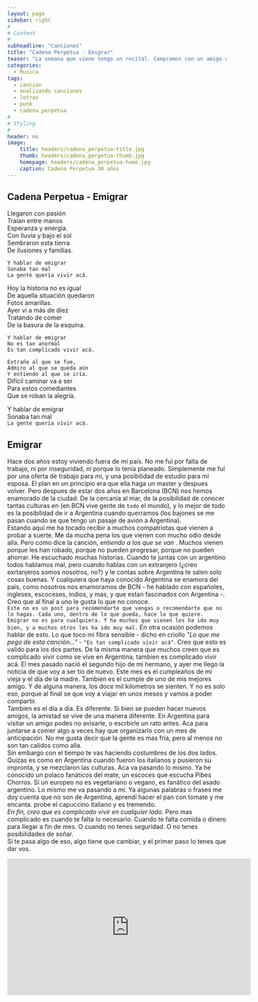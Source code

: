 ```yaml
---
layout: page
sidebar: right
#
# Content
#
subheadline: "Canciones"
title: "Cadena Perpetua - Emigrar"
teaser: "La semana que viene tengo un recital. Compramos con un amigo entradas para ver a Cadena Perpetua en la gira de los 30 años. Al princpio no estaba muy emocionado con la idea, pero Cadena es una banda que escuchaba mucho cuando era (¿era?) chico - no tanto como Attaque 77 - y la verdad Gabo me convencio. Pero me puse de nuevo a escuchar los discos (ahora es mas facil que no hay que descargar nada y esta todo en Spotify) y me encontre con esta canción..."
categories:
  - Musica
tags:
  - cancion
  - analizando canciones
  - letras
  - punk
  - cadena perpetua
#
# Styling
#
header: no
image:
    title: headers/cadena_perpetua-title.jpg
    thumb: headers/cadena_perpetua-thumb.jpg
    homepage: headers/cadena_perpetua-home.jpg
    caption: Cadena Perpetua 30 años
---
```


## Cadena Perpetua - Emigrar

Llegaron con pasión  
Traían entre manos  
Esperanza y energía.  
Con lluvia y bajo el sol  
Sembraron esta tierra  
De ilusiones y familias.  

`Y hablar de emigrar`  
`Sonaba tan mal`  
`La gente quería vivir acá.`  

Hoy la historia no es igual  
De aquella situación quedaron  
Fotos amarillas.  
Ayer vi a más de diez  
Tratando de comer  
De la basura de la esquina.  

`Y hablar de emigrar`  
`No es tan anormal`  
`Es tan complicado vivir acá.`  

`Extraño al que se fue,`  
`Admiro al que se queda aún`  
`Y entiendo al que se iría.`  
Difícil caminar va a ser  
Para estos comediantes  
Que se roban la alegría.  

Y hablar de emigrar  
Sonaba tan mal  
`La gente quería vivir acá.`  

## Emigrar

Hace dos años estoy viviendo fuera de mi país. No me fuí por falta de trabajo, ni por inseguridad, ni porque lo tenía planeado. Simplemente me fuí por una oferta de trabajo para mi, y una posibilidad de estudio para mi esposa. El plan en un principio era que ella haga un master y despues volver. Pero despues de estar dos años en Barcelona (BCN) nos hemos enamorado de la ciudad. De la cercanía al mar, de la posibilidad de conocer tantas culturas en (en BCN vive gente de `todo` el mundo), y lo mejor de todo es la posibilidad de ir a Argentina cuando querramos (los bajones se me pasan cuando se que tengo un pasaje de avión a Argentina).  
Estando aquí me ha tocado recibir a muchos compatriotas que vienen a probar a suerte. Me da mucha pena los que vienen con mucho odio desde alla. Pero como dice la canción,  <em>entiendo a los que se van </em>. Muchos vienen porque les han robado, porque no pueden progresar, porque no pueden ahorrar. He escuchado muchas historias. Cuando te juntas con un argentino todos hablamos mal, pero cuando hablas con un extranjero (¿creo exrtanjeros somos nosotros, no?) y le contas sobre Argentina te salen solo cosas buenas. Y cualquiera que haya conocido Argentina se enamora del pais, como nosotros nos enamoramos de BCN - he hablado con españoles, ingleses, escoceses, indios, y mas, y que estan fascinados con Argentina -. Creo que al final a uno le gusta lo que no conoce.  
`Este no es un post para recomendarte que vengas o recomendarte que no lo hagas. Cada uno, dentro de lo que pueda, hace lo que quiere. Emigrar no es para cualquiera. Y ha muchos que vienen les ha ido muy bien, y a muchos otros les ha ido muy mal.` En otra ocasión podemos hablar de esto.
Lo que toco mi fibra sensible - dicho en criollo  <em>"Lo que me pego de esta canción..." </em> - `"Es tan complicado vivir acá"`. Creo que esto es valido para los dos partes. De la misma manera que muchos creen que es complicado vivir como se vive en Argentina, tambien es complicado vivir acá. El mes pasado nació el segundo hijo de mi hermano, y ayer me llego la noticia de que voy a ser tio de nuevo. Este mes es el cumpleaños de mi vieja y el día de la madre. Tambien es el cumple de uno de mis mejores amigo. Y de alguna manera, los doce mil kilometros se sienten. Y no es solo eso, porque al final se que voy a viajar en unos meses y vamos a poder compartir.  
Tambien es el día a día. Es diferente. Si bien se pueden hacer nuevos amigos, la amistad se vive de una manera diferente. En Argentina para visitar un amigo podes no avisarle, o escrbirle un rato antes. Aca para juntarse a comer algo a veces hay que organizarlo con un mes de anticipación. No me gusta decir que la gente es mas fria, pero al menos no son tan calidos como alla.  
Sin embargo con el tiempo te vas haciendo costumbres de los dos lados. Quizas es como en Argentina cuando fueron los italianos y pusieron su impronta, y se mezclaron las culturas. Aca va pasando lo mismo. Ya he conocido un polaco fanáticos del mate, un escoces que escucha Pibes Chorros. Si un europeo no es vegetariano o vegano, es fanático del asado argentino. Lo mismo me va pasando a mí. Ya algunas palabras o frases me doy cuenta que no son de Argentina, aprendí hacer el pan con tomate y me encanta. probe el capuccino italiano y es tremendo.  
 <em>En fin, creo que es complicado vivir en cualquier lado. </em> Pero mas complicado es cuando te falta lo necesario. Cuando te falta comida o dinero para llegar a fin de mes. O cuando no tenes seguridad. O no tenes posibilidades de soñar.  
Si te pasa algo de eso, algo tiene que cambiar, y el primer paso lo tenes que dar vos. 


<iframe width="560" height="315" src="https://www.youtube.com/watch?v=pmDy4K_EpGU" title="YouTube video player" frameborder="0" allow="accelerometer; autoplay; clipboard-write; encrypted-media; gyroscope; picture-in-picture" allowfullscreen></iframe>